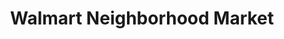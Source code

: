 ---
title: "Walmart Neighborhood Market"
url: /guymon/walmart-neighborhood-market/
shop: supermarket
---